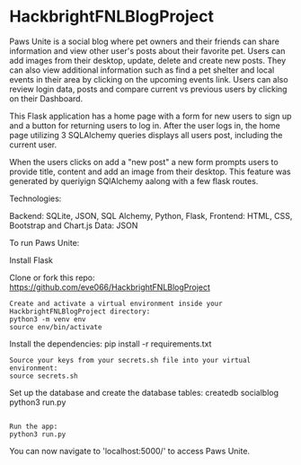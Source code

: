 # HackbrightFNLBlogProject

Paws Unite is a social blog where pet owners and their friends can share information and view other user's posts about their favorite pet. Users can add images from their desktop,  update, delete and create new posts. They can also view additional information such as find a pet shelter and local events in their area by clicking on the upcoming events link.  Users can also review login data, posts and compare current vs previous users by clicking on their Dashboard. 

This Flask application has a home page with a form for new users to sign up and a button for returning users to log in.
After the user logs in, the home page utilizing 3 SQLAlchemy queries displays all users post, including the current user.

When the users clicks on add a "new post" a new form prompts users to provide title, content and add an image from their desktop. This feature was generated by queriyign SQlAlchemy aalong with a few flask routes.

Technologies:

Backend: SQLite, JSON, SQL Alchemy, Python, Flask, 
Frontend: HTML, CSS, Bootstrap and Chart.js
Data: JSON


To run Paws Unite:

Install Flask

Clone or fork this repo:
https://github.com/eve066/HackbrightFNLBlogProject

```
Create and activate a virtual environment inside your HackbrightFNLBlogProject directory:
python3 -m venv env
source env/bin/activate

```
Install the dependencies:
pip install -r requirements.txt

```
Source your keys from your secrets.sh file into your virtual environment:
source secrets.sh

```
Set up the database and create the database tables:
createdb socialblog
python3 run.py

```

Run the app:
python3 run.py

```
You can now navigate to 'localhost:5000/' to access Paws Unite.
